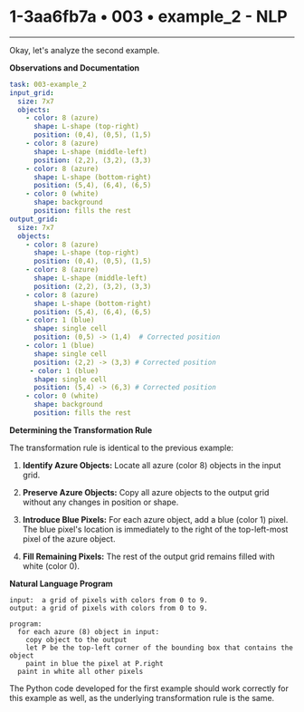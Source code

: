 # 1-3aa6fb7a • 003 • example_2 - NLP

---
Okay, let's analyze the second example.

**Observations and Documentation**

```yaml
task: 003-example_2
input_grid:
  size: 7x7
  objects:
    - color: 8 (azure)
      shape: L-shape (top-right)
      position: (0,4), (0,5), (1,5)
    - color: 8 (azure)
      shape: L-shape (middle-left)
      position: (2,2), (3,2), (3,3)
    - color: 8 (azure)
      shape: L-shape (bottom-right)
      position: (5,4), (6,4), (6,5)
    - color: 0 (white)
      shape: background
      position: fills the rest
output_grid:
  size: 7x7
  objects:
    - color: 8 (azure)
      shape: L-shape (top-right)
      position: (0,4), (0,5), (1,5)
    - color: 8 (azure)
      shape: L-shape (middle-left)
      position: (2,2), (3,2), (3,3)
    - color: 8 (azure)
      shape: L-shape (bottom-right)
      position: (5,4), (6,4), (6,5)
    - color: 1 (blue)
      shape: single cell
      position: (0,5) -> (1,4)  # Corrected position
    - color: 1 (blue)
      shape: single cell
      position: (2,2) -> (3,3) # Corrected position
     - color: 1 (blue)
      shape: single cell
      position: (5,4) -> (6,3) # Corrected position
    - color: 0 (white)
      shape: background
      position: fills the rest
```

**Determining the Transformation Rule**

The transformation rule is identical to the previous example:

1.  **Identify Azure Objects:** Locate all azure (color 8) objects in the input grid.

2.  **Preserve Azure Objects:** Copy all azure objects to the output grid without any changes in position or shape.

3.  **Introduce Blue Pixels:** For each azure object, add a blue (color 1) pixel. The blue pixel's location is immediately to the right of the top-left-most pixel of the azure object.

4.  **Fill Remaining Pixels:** The rest of the output grid remains filled with white (color 0).

**Natural Language Program**
```
input:  a grid of pixels with colors from 0 to 9.
output: a grid of pixels with colors from 0 to 9.

program:
  for each azure (8) object in input:
    copy object to the output
    let P be the top-left corner of the bounding box that contains the object
    paint in blue the pixel at P.right
  paint in white all other pixels
```

The Python code developed for the first example should work correctly for this example as well, as the underlying transformation rule is the same.

